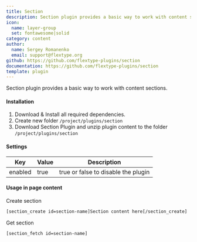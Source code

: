 ```yaml
---
title: Section
description: Section plugin provides a basic way to work with content sections.
icon:
  name: layer-group
  set: fontawesome|solid
category: content
author:
  name: Sergey Romanenko
  email: support@flextype.org
github: https://github.com/flextype-plugins/section
documentation: https://github.com/flextype-plugins/section
template: plugin
---
```


Section plugin provides a basic way to work with content sections.

#### Installation

1. Download & Install all required dependencies.
2. Create new folder `/project/plugins/section`
3. Download Section Plugin and unzip plugin content to the folder `/project/plugins/section`

#### Settings

| Key     | Value | Description                         |
| ------- | ----- | ----------------------------------- |
| enabled | true  | true or false to disable the plugin |

#### Usage in page content

Create section
```html
[section_create id=section-name]Section content here[/section_create]
```

Get section
```html
[section_fetch id=section-name]
```
